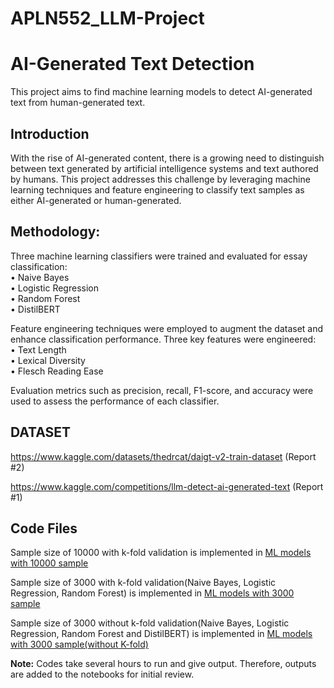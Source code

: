 # APLN552_LLM-Project

# AI-Generated Text Detection  

This project aims to find machine learning models to detect AI-generated text from human-generated text.  

## Introduction  

With the rise of AI-generated content, there is a growing need to distinguish between text generated by artificial intelligence systems and text authored by humans. This project addresses this challenge by leveraging machine learning techniques and feature engineering to classify text samples as either AI-generated or human-generated.  

## Methodology:  

Three machine learning classifiers were trained and evaluated for essay classification:  
• Naive Bayes  
• Logistic Regression  
• Random Forest  
• DistilBERT  


Feature engineering techniques were employed to augment the dataset and enhance classification performance. Three key features were engineered:  
• Text Length  
• Lexical Diversity  
• Flesch Reading Ease  


Evaluation metrics such as precision, recall, F1-score, and accuracy were used to assess the performance of each classifier.  

## DATASET  

https://www.kaggle.com/datasets/thedrcat/daigt-v2-train-dataset     (Report #2)

https://www.kaggle.com/competitions/llm-detect-ai-generated-text    (Report #1)  

## Code Files

Sample size of 10000 with k-fold validation is implemented in [ML models with 10000 sample](FinalSubmission/Sampling_10000_with_Kfold.ipynb)

Sample size of 3000 with k-fold validation(Naive Bayes, Logistic Regression, Random Forest) is implemented in [ML models with 3000 sample](FinalSubmission/Sampling_3000_with_Kfold.ipynb)

Sample size of 3000 without k-fold validation(Naive Bayes, Logistic Regression, Random Forest and DistilBERT) is implemented in [ML models with 3000 sample(without K-fold)](FinalSubmission/Sampling_3000_without_Kfold.ipynb)

**Note:** Codes take several hours to run and give output. Therefore, outputs are added to the notebooks for initial review. 
